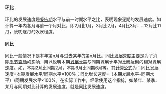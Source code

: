#### 环比
环比的发展速度是[报告期](https://baike.baidu.com/item/%E6%8A%A5%E5%91%8A%E6%9C%9F/0?fromModule=lemma_inlink)水平与前一时期水平之比，表明现象逐期的发展速度。如计算一年内各月与前一个月对比，即2月比1月，3月比2月，4月比3月……12月比11月，说明逐月的发展程度。

#### 同比

同比一般情况下是本年第n月与过去某年的第n月比。同比[发展速度](https://baike.baidu.com/item/%E5%8F%91%E5%B1%95%E9%80%9F%E5%BA%A6/4267093?fromModule=lemma_inlink)主要是为了消除[季节变动](https://baike.baidu.com/item/%E5%AD%A3%E8%8A%82%E5%8F%98%E5%8A%A8/1700201?fromModule=lemma_inlink)的影响，用以说明本期[发展水平](https://baike.baidu.com/item/%E5%8F%91%E5%B1%95%E6%B0%B4%E5%B9%B3/10440401?fromModule=lemma_inlink)与同期发展水平对比而达到的相对发展速度。如，本期2月比同期2月，本期6月比同期6月等。其[计算公式](https://baike.baidu.com/item/%E8%AE%A1%E7%AE%97%E5%85%AC%E5%BC%8F/19277353?fromModule=lemma_inlink)为：同比发展速度=本期发展水平/同期水平×100%；同比增长速度=（本期发展水平-同期水平）/同期发展水平×100%。在实际工作中，经常使用这个指标，如某年、某季、某月与同期对比计算的发展速度，就是同比发展速度。